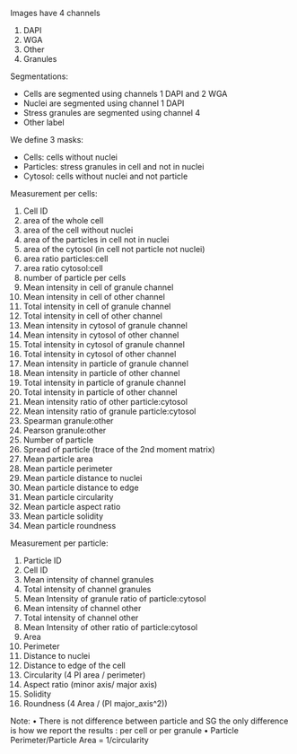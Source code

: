 

Images have 4 channels
1. DAPI
2. WGA
3. Other
4. Granules

Segmentations:
- Cells are segmented using channels 1 DAPI and 2 WGA
- Nuclei are segmented using channel 1 DAPI
- Stress granules are segmented using channel 4
- Other label

We define 3 masks:
- Cells: cells without nuclei
- Particles: stress granules in cell and not in nuclei
- Cytosol: cells without nuclei and not particle

Measurement per cells:
1. Cell ID
2. area of the whole cell
3. area of the cell without nuclei
4. area of the particles in cell not in nuclei
5. area of the cytosol (in cell not particle not nuclei)
6. area ratio particles:cell
7. area ratio cytosol:cell
8. number of particle per cells
9. Mean intensity in cell of granule channel
10. Mean intensity in cell of other channel
11. Total intensity in cell of granule channel
12. Total intensity in cell of other channel
13. Mean intensity in cytosol of granule channel
14. Mean intensity in cytosol of other channel
15. Total intensity in cytosol of granule channel
16. Total intensity in cytosol of other channel
17. Mean intensity in particle of granule channel
18. Mean intensity in particle of other channel
19. Total intensity in particle of granule channel
20. Total intensity in particle of other channel
21. Mean intensity ratio of other particle:cytosol
22. Mean intensity ratio of granule particle:cytosol
23. Spearman granule:other
24. Pearson granule:other
25. Number of particle
26. Spread of particle (trace of the 2nd moment matrix)
27. Mean particle area
28. Mean particle perimeter
29. Mean particle distance to nuclei
30. Mean particle distance to edge
31. Mean particle circularity
32. Mean particle aspect ratio
33. Mean particle solidity
34. Mean particle roundness


Measurement per particle:
1. Particle ID
2. Cell ID
3. Mean intensity of channel granules
4. Total intensity of channel granules
5. Mean Intensity of granule ratio of particle:cytosol
6. Mean intensity of channel other
7. Total intensity of channel other
8. Mean Intensity of other ratio of particle:cytosol
9. Area
10. Perimeter
11. Distance to nuclei
12. Distance to edge of the cell
13. Circularity (4 PI area / perimeter)
14. Aspect ratio (minor axis/ major axis)
15. Solidity
16. Roundness (4 Area / (PI major_axis^2))

Note:
• There is not difference between particle and SG  the only difference is how we report the results : per cell or per granule
• Particle Perimeter/Particle Area = 1/circularity
